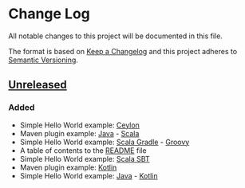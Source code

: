 # Change Log
All notable changes to this project will be documented in this file.

The format is based on [Keep a Changelog](http://keepachangelog.com/)
and this project adheres to [Semantic Versioning](http://semver.org/).

## [Unreleased]
### Added
- Simple Hello World example: [Ceylon](001%20Simple%20Hello%20World/Ceylon)
- Maven plugin example: [Java](002%20MavenPlugin/Java) - [Scala](002%20MavenPlugin/Scala)
- Simple Hello World example: [Scala Gradle](001%20Simple%20Hello%20World/Scala/Gradle) - [Groovy](001%20Simple%20Hello%20World/Groovy)
- A table of contents to the [README](README.md) file
- Simple Hello World example: [Scala SBT](001%20Simple%20Hello%20World/Scala/SBT)
- Maven plugin example: [Kotlin](002%20MavenPlugin/Kotlin)
- Simple Hello World example: [Java](001%20Simple%20Hello%20World/Java) - [Kotlin](001%20Simple%20Hello%20World/Kotlin)

[Unreleased]: https://github.com/PlateStack/PlateStack/compare/v0.0.0...HEAD
